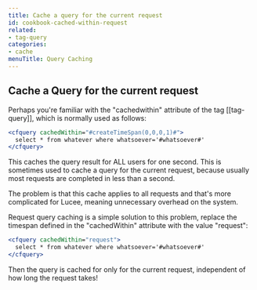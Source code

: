 ```yaml
---
title: Cache a query for the current request
id: cookbook-cached-within-request
related:
- tag-query
categories:
- cache
menuTitle: Query Caching
---
```


## Cache a Query for the current request ##
Perhaps you're familiar with the "cachedwithin" attribute of the tag [[tag-query]], which is normally used as follows:

```coldfusion
<cfquery cachedWithin="#createTimeSpan(0,0,0,1)#">
  select * from whatever where whatsoever='#whatsoever#'
</cfquery>
```

This caches the query result for ALL users for one second. This is sometimes used to cache a query for the current request, because usually most requests are completed in less than a second.

The problem is that this cache applies to all requests and that's more complicated for Lucee, meaning unnecessary overhead on the system.

Request query caching is a simple solution to this problem,  replace the timespan defined in the "cachedWithin" attribute with the value "request":

```coldfusion
<cfquery cachedWithin="request">
  select * from whatever where whatsoever='#whatsoever#'
</cfquery>
```

Then the query is cached for only for the current request, independent of how long the request takes!
